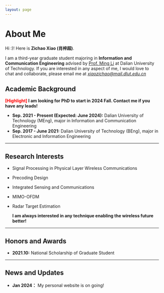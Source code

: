 ```yaml
---
layout: page
---
```


# About Me

Hi :)! Here is **Zichao Xiao (肖梓超)**.

I am a third-year graduate student majoring in **Information and Communication Engineering** advised by [Prof. Ming Li](https://www.minglabdut.com/index.html) at Dalian University of Technology. If you are interested in any aspect of me, I would love to chat and collaborate, please email me at *xiaozichao@mail.dlut.edu.cn*

## Academic Background

**<font color='red'>[Highlight]</font> I am looking for PhD to start in 2024 Fall. Contact me if you have any leads!**

- **Sep. 2021 - Present (Expected: June 2024):** Dalian University of Technology (MEng), major in Information and Communication Engineering
- **Sep. 2017 - June 2021:** Dalian University of Technology (BEng), major in Electronic and Information Engineering

---

## Research Interests

- Signal Processing in Physical Layer Wireless Communications

- Precoding Design

- Integrated Sensing and Communications

- MIMO-OFDM

- Radar Target Estimation

  **I am always interested in any technique enabling the wireless future better!**

---

## Honors and Awards

- **2021.10:** National Scholarship of Graduate Student

---

## News and Updates

- **Jan 2024：** My personal website is on going!

<br>

